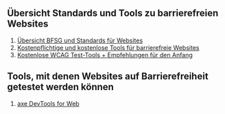 ## Übersicht Standards und Tools zu barrierefreien Websites

1. [Übersicht BFSG und Standards für Websites](standards)
2. [Kostenpflichtige und kostenlose Tools für barrierefreie Websites](tools)
3. [Kostenlose WCAG Test-Tools + Empfehlungen für den Anfang](tools-wcag)

## Tools, mit denen Websites auf Barrierefreiheit getestet werden können
1. [axe DevTools for Web](axe-dev-tool)


